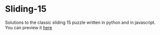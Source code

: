 # Sliding-15

Solutions to the classic sliding 15 puzzle written in python and in javascript.
You can preview it [here](https://htmlpreview.github.io/?https://github.com/yoyotk21/Sliding-15/blob/main/index.html)
